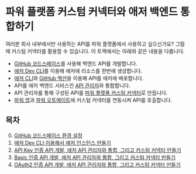 # 파워 플랫폼 커스텀 커넥터와 애저 백엔드 통합하기 #

여러분 회사 내부에서만 사용하는 API를 파워 플랫폼에서 사용하고 싶으신가요? 그럴 때 커스텀 커넥터를 활용할 수 있습니다. 이 트랙에서는 아래와 같은 내용을 다룹니다.

* [GitHub 코드스페이스][gh codespaces]를 사용해 백엔드 API를 개발합니다.
* [애저 Dev CLI][azd cli]를 이용해 애저에 리소스를 한번에 생성합니다.
* [애저 CLI][az cli]와 [GitHub 액션][gh actions]을 이용해 API를 애저에 배포합니다.
* API를 애저 백엔드 서비스인 [API 관리자][az apim]와 통합합니다.
* API 관리자를 통해 구성된 API를 [파워 플랫폼 커스텀 커넥터][pp cuscon]로 만듭니다.
* [파워 앱][pp apps]과 [파워 오토메이트][pp auto]에 커스텀 커넥터를 연동시켜 API를 호출합니다.


## 목차 ##

0. [GitHub 코드스페이스 환경 설정](./0-codespaces.md)
1. [애저 Dev CLI 이용해서 애저 인스턴스 만들기](./1-azd.md)
2. [API Key 인증 API 개발, 애저 API 관리자와 통합, 그리고 커스텀 커넥터 만들기](./2-api-key-auth.md)
3. [Basic 인증 API 개발, 애저 API 관리자와 통합, 그리고 커스텀 커넥터 만들기](./3-basic-auth.md)
4. [OAuth2 인증 API 개발, 애저 API 관리자와 통합, 그리고 커스텀 커넥터 만들기](./4-oauth2-auth.md)

[gh codespaces]: https://github.com/features/codespaces
[gh actions]: https://github.com/features/actions

[azd cli]: https://learn.microsoft.com/ko-kr/azure/developer/azure-developer-cli/overview?WT.mc_id=dotnet-87051-juyoo
[az cli]: https://learn.microsoft.com/ko-kr/cli/azure/what-is-azure-cli?WT.mc_id=dotnet-87051-juyoo
[az apim]: https://learn.microsoft.com/ko-kr/azure/api-management/api-management-key-concepts?WT.mc_id=dotnet-87051-juyoo

[pp apps]: https://learn.microsoft.com/ko-kr/power-apps/powerapps-overview?WT.mc_id=dotnet-87051-juyoo
[pp auto]: https://learn.microsoft.com/ko-kr/power-automate/getting-started?WT.mc_id=dotnet-87051-juyoo
[pp cuscon]: https://learn.microsoft.com/ko-kr/connectors/custom-connectors/?WT.mc_id=dotnet-87051-juyoo
